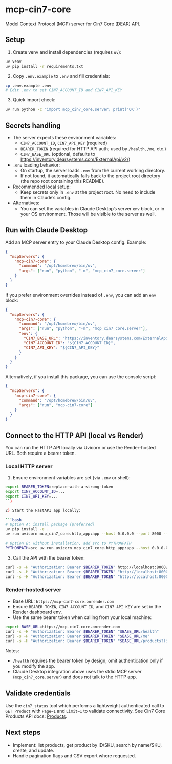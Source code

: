 # mcp-cin7-core

Model Context Protocol (MCP) server for Cin7 Core (DEAR) API.

## Setup

1. Create venv and install dependencies (requires `uv`):

```bash
uv venv
uv pip install -r requirements.txt
```

2. Copy `.env.example` to `.env` and fill credentials:

```bash
cp .env.example .env
# Edit .env to set CIN7_ACCOUNT_ID and CIN7_API_KEY
```

3. Quick import check:

```bash
uv run python -c "import mcp_cin7_core.server; print('OK')"
```

## Secrets handling

- The server expects these environment variables:
  - `CIN7_ACCOUNT_ID`, `CIN7_API_KEY` (required)
  - `BEARER_TOKEN` (required for HTTP API auth; used by `/health`, `/me`, etc.)
  - `CIN7_BASE_URL` (optional, defaults to https://inventory.dearsystems.com/ExternalApi/v2/)
- `.env` loading behavior:
  - On startup, the server loads `.env` from the current working directory.
  - If not found, it automatically falls back to the project root directory (the repo root containing this README).
- Recommended local setup:
  - Keep secrets only in `.env` at the project root. No need to include them in Claude’s config.
- Alternatives:
  - You can set the variables in Claude Desktop’s server `env` block, or in your OS environment. Those will be visible to the server as well.

## Run with Claude Desktop

Add an MCP server entry to your Claude Desktop config. Example:

```json
{
  "mcpServers": {
    "mcp-cin7-core": {
      "command": "/opt/homebrew/bin/uv",
      "args": ["run", "python", "-m", "mcp_cin7_core.server"]
    }
  }
}
```

If you prefer environment overrides instead of `.env`, you can add an `env` block:

```json
{
  "mcpServers": {
    "mcp-cin7-core": {
      "command": "/opt/homebrew/bin/uv",
      "args": ["run", "python", "-m", "mcp_cin7_core.server"],
      "env": {
        "CIN7_BASE_URL": "https://inventory.dearsystems.com/ExternalApi/v2/",
        "CIN7_ACCOUNT_ID": "${CIN7_ACCOUNT_ID}",
        "CIN7_API_KEY": "${CIN7_API_KEY}"
      }
    }
  }
}
```

Alternatively, if you install this package, you can use the console script:

```json
{
  "mcpServers": {
    "mcp-cin7-core": {
      "command": "/opt/homebrew/bin/uv",
      "args": ["run", "mcp-cin7-core"]
    }
  }
}
```

## Connect to the HTTP API (local vs Render)

You can run the HTTP API locally via Uvicorn or use the Render-hosted URL. Both require a bearer token.

### Local HTTP server

1) Ensure environment variables are set (via `.env` or shell):

```bash
export BEARER_TOKEN=replace-with-a-strong-token
export CIN7_ACCOUNT_ID=...
export CIN7_API_KEY=...
``)

2) Start the FastAPI app locally:

```bash
# Option A: install package (preferred)
uv pip install -e .
uv run uvicorn mcp_cin7_core.http_app:app --host 0.0.0.0 --port 8000 --reload

# Option B: without installation, add src to PYTHONPATH
PYTHONPATH=src uv run uvicorn mcp_cin7_core.http_app:app --host 0.0.0.0 --port 8000 --reload
```

3) Call the API with the bearer token:

```bash
curl -s -H "Authorization: Bearer $BEARER_TOKEN" http://localhost:8000/health
curl -s -H "Authorization: Bearer $BEARER_TOKEN" "http://localhost:8000/me"
curl -s -H "Authorization: Bearer $BEARER_TOKEN" "http://localhost:8000/products?limit=5"
```

### Render-hosted server

- Base URL: `https://mcp-cin7-core.onrender.com`
- Ensure `BEARER_TOKEN`, `CIN7_ACCOUNT_ID`, and `CIN7_API_KEY` are set in the Render dashboard env.
- Use the same bearer token when calling from your local machine:

```bash
export BASE_URL=https://mcp-cin7-core.onrender.com
curl -s -H "Authorization: Bearer $BEARER_TOKEN" "$BASE_URL/health"
curl -s -H "Authorization: Bearer $BEARER_TOKEN" "$BASE_URL/me"
curl -s -H "Authorization: Bearer $BEARER_TOKEN" "$BASE_URL/products?limit=5"
```

Notes:
- `/health` requires the bearer token by design; omit authentication only if you modify the app.
- Claude Desktop integration above uses the stdio MCP server (`mcp_cin7_core.server`) and does not talk to the HTTP app.

## Validate credentials

Use the `cin7_status` tool which performs a lightweight authenticated call to `GET Product` with `Page=1` and `Limit=1` to validate connectivity. See Cin7 Core Products API docs: [Products](https://dearinventory.docs.apiary.io/#reference/product).

## Next steps

- Implement: list products, get product by ID/SKU, search by name/SKU, create, and update.
- Handle pagination flags and CSV export where requested.
